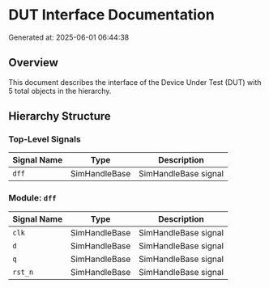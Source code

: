 # DUT Interface Documentation

Generated at: 2025-06-01 06:44:38

## Overview

This document describes the interface of the Device Under Test (DUT) with 5 total objects in the hierarchy.

## Hierarchy Structure

### Top-Level Signals

| Signal Name | Type | Description |
|-------------|------|-------------|
| `dff` | SimHandleBase | SimHandleBase signal |

### Module: `dff`

| Signal Name | Type | Description |
|-------------|------|-------------|
| `clk` | SimHandleBase | SimHandleBase signal |
| `d` | SimHandleBase | SimHandleBase signal |
| `q` | SimHandleBase | SimHandleBase signal |
| `rst_n` | SimHandleBase | SimHandleBase signal |
